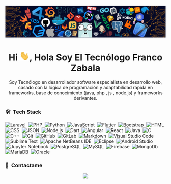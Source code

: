 ![Github Banner](https://github.com/Jaydeep-Yadav/Jaydeep-Yadav/blob/main/banner.png)

<h1 align="center">Hi <img src="https://raw.githubusercontent.com/KevinPatel04/KevinPatel04/master/Hi.gif" width="30px">, Hola Soy El Tecnólogo Franco  Zabala</h1>

<p align="center" width="150px">Soy Tecnólogo en desarrollador software especialista en desarrollo web,<br/> casado con la lógica de programación y adaptabilidad rápida en frameworks, base de conocimiento (java, php , js , node.js) y frameworks derivantes.</p>


### 🛠 &nbsp;Tech Stack

![Laravel](https://img.shields.io/badge/-Laravel-05122A?style=flat&logo=laravel&logoColor=FF2D20)&nbsp;
![PHP](https://img.shields.io/badge/-PHP-05122A?style=flat&logo=php&logoColor=777BB4)&nbsp;
![Python](https://img.shields.io/badge/-Python-05122A?style=flat&logo=python)&nbsp;
![JavaScript](https://img.shields.io/badge/-JavaScript-05122A?style=flat&logo=javascript)&nbsp;
![Flutter](https://img.shields.io/badge/-Flutter-05122A?style=flat&logo=flutter&logoColor=02569B)&nbsp;
![Bootstrap](https://img.shields.io/badge/-Bootstrap-05122A?style=flat&logo=bootstrap&logoColor=563D7C)&nbsp;
![HTML](https://img.shields.io/badge/-HTML-05122A?style=flat&logo=HTML5)&nbsp;
![CSS](https://img.shields.io/badge/-CSS-05122A?style=flat&logo=CSS3&logoColor=1572B6)&nbsp;
![JSON](https://img.shields.io/badge/-JSON-05122A?style=flat&logo=json&logoColor=000000)&nbsp;
![Node.js](https://img.shields.io/badge/-Node.js-05122A?style=flat&logo=node.js&logoColor=339933)&nbsp;
![Dart](https://img.shields.io/badge/-Dart-05122A?style=flat&logo=dart&logoColor=1075C2)&nbsp;
![Angular](https://img.shields.io/badge/-Angular-05122A?style=flat&logo=angular)&nbsp;
![React](https://img.shields.io/badge/-ReactJs-05122A?style=flat&logo=react)&nbsp;
![Java](https://img.shields.io/badge/-Java-05122A?style=flat&logo=Java&logoColor=FFA518)&nbsp;
![C](https://img.shields.io/badge/-C-05122A?style=flat&logo=C&logoColor=A8B9CC)&nbsp;
![C++](https://img.shields.io/badge/-C++-05122A?style=flat&logo=C%2B%2B&logoColor=00599C)&nbsp;
![Git](https://img.shields.io/badge/-Git-05122A?style=flat&logo=git)&nbsp;
![GitHub](https://img.shields.io/badge/-GitHub-05122A?style=flat&logo=github)&nbsp;
![GitLab](https://img.shields.io/badge/-GitLab-05122A?style=flat&logo=gitLab)&nbsp;
![Markdown](https://img.shields.io/badge/-Markdown-05122A?style=flat&logo=markdown)&nbsp;
![Visual Studio Code](https://img.shields.io/badge/-Visual%20Studio%20Code-05122A?style=flat&logo=visual-studio-code&logoColor=007ACC)&nbsp;
![Sublime Text](https://img.shields.io/badge/-Sublime%20Text-05122A?style=flat&logo=sublime-text&logoColor=FF9800)&nbsp;
![Apache NetBeans IDE](https://img.shields.io/badge/-Apache%20NetBeans-05122A?style=flat&logo=Apache-NetBeans-IDE)&nbsp;
![Eclipse](https://img.shields.io/badge/-Eclipse-05122A?style=flat&logo=eclipse)&nbsp;
![Android Studio](https://img.shields.io/badge/-Android%20Studio-05122A?style=flat&logo=android-studio&logoColor=3DDC84)&nbsp;
![Jupyter Notebook](https://img.shields.io/badge/-Jupyter%20Notebook-05122A?style=flat&logo=jupyter&logoColor=F37626)&nbsp;
![PostgreSQL](https://img.shields.io/badge/-PostgreSQL-05122A?style=flat&logo=postgresql&logoColor=336791)&nbsp;
![MySQL](https://img.shields.io/badge/-MySQL-05122A?style=flat&logo=mysql&logoColor=4479A1)&nbsp;
![Firebase](https://img.shields.io/badge/-Firebase-05122A?style=flat&logo=firebase&logoColor=FFCA28)&nbsp;
![MongoDb](https://img.shields.io/badge/-MongoDB-05122A?style=flat&logo=mongodb&logoColor=008080)&nbsp;
![MariaDB](https://img.shields.io/badge/-MariaDb-05122A?style=flat&logo=mariadb)&nbsp;
![Oracle](https://img.shields.io/badge/-Oracle-05122A?style=flat&logo=oracle)&nbsp;




### :link: &nbsp;Contactame

<p align="center">
<a href="https://www.linkedin.com/in/franco-zabala-nogales-4b7097185/">
  <img src="https://skillicons.dev/icons?i=linkedin" />
</a>
</p>
